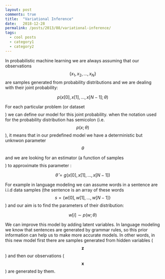 ```yaml
---
layout: post
comments: true
title:  "Variational Inference"
date:   2018-12-28
permalink: /posts/2013/08/variational-inference/
tags:
  - cool posts
  - category1
  - category2
---
```

In probabilistic machine learning we are always assuming that our observations $$ \{x_1,x_2,\ldots,x_N\} $$ are samples generated from probability distributions and we are dealing with their joint probability:

$$
\begin{equation}
p(x[0],x[1],\ldots,x[N-1];\theta)
\end{equation}
$$

For each particular problem 
(or dataset$$$$)
 we can define our model for this joint probability. 
when the notation used for the probability distribution has semicolon (i.e. $$p(x;\theta)$$), it means that in our predefined model we have a deterministic but unknwon parameter $$\theta$$ 
<!-- that by using an approach such as maximum likelihood this parameter (or a set of parameters$$$$) can be found. -->
and we are looking for an estimator (a function of samples$$$$)
to
 approximate this parameter
:


$$
\hat{\theta}=g(x[0],x[1],\ldots,x[N-1])
$$

For example in 
language modeling we can assume words in a sentence are i.i.d data samples  (the sentence is an array of these words $$s=\{w[0],w[1],\ldots,w[N-1] \}$$) and our aim is to find the parameters of their distribution:

$$
w[i]\sim p(w;\theta)
$$

We can improve this model by adding latent variables.  In language modeling we know that sentences are generated by grammar rules, so this prior information can help us to make more accurate models. In other words, in this new model first there are samples generated from hidden variables ($$\mathbf{z}$$) and then our observations ($$\mathbf{x}$$) are generated by them.
